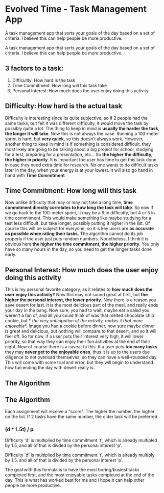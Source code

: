 # Evolved Time - Task Management App
A task management app that sorts your goals of the day based on a set of criteria. I believe this can help people be more productive.

A task management app that sorts your goals of the day based on a set of criteria. I believe this can help people be
more productive.

## **3 factors to a task**:

1. Difficultly: How hard is the task
2. Time Commitment: How long will this task take
3. Personal Interest: How much does the user enjoy doing this activity

## Difficulty: How hard is the actual task

Difficulty is interesting since its quite subjective, so if 2 people had the same tasks, but felt it was different
difficulty, it would move the task by possibly quite a lot. The thing to keep in mind is **usually the harder the task,
the longer it will take**. Now this is not always the case. Running a 100-meter sprint is hard, but **very quick**, so
this doesn't always work. However, another thing to keep in mind is if something is considered difficult, they most
likely are going to be talking about a big project for school, studying for a test, preparing for a presentation, etc...
So **the higher the difficulty, the higher in priority**. It is important the user has time to get this task done in
case they need extra time for research. No one wants to do difficult tasks later in the day, when your energy is at your
lowest. It will also go hand in hand with **Time Commitment**

## Time Commitment: How long will this task

Now unlike difficulty that may or may not take a long time, **time commitment directly correlates to how long the task
will take**. So now if we go back to the 100-meter sprint, it may be a 9 in difficulty, but 4 or 5 in time commitment.
This would make something like maybe studying for a test less difficult, but take longer, possibly putting it higher in
the list. Of course this will be subject for everyone, so it is key users are **as accurate as possible when rating
their tasks**. The algorithm cannot do its job properly if the user just puts random numbers. Nonetheless, I think it is
obvious here **the higher the time commitment, the higher priority**. You only have so many hours in the day, so you
need to get the longer tasks done early.

## Personal Interest: How much does the user enjoy doing this activity

This is my personal favorite category, as it relates to **how much does the user enjoy this activity?** Now this may not
sound great at first, but **the higher the personal interest, the lower priority**. Now there is a reason you save
desert for last. It is the most delicious part of the meal, and really ends your day in the bang. Now sure, you had to
wait, maybe eat a salad you weren't a fan of, and all you could think of was that melted chocolate chip cookie, but *
*the very anticipation of the activity, makes it that more enjoyable**. Image you had a cookie before dinner, now sure
maybe dinner is great and delicious, but nothing will compare to that desert, and so it will feel off. So for now, if a
user puts their interest very high, it will lower priority, so that way they can enjoy their fun activities at the end
of their night. Now of course there is a caveat to this. If a user puts **too many tasks**, they may **never get to the
enjoyable ones**, thus it is up to the users due diligence to not overload themselves, so they can have a well-rounded
day. This will come with some trial and error, but they will begin to understand how fun ending the day with desert
really is.

## The Algorithm
## The Algorithm

Each assignment will receive a "score". The higher the number, the higher on the list. If 2 tasks have the same number,
the older task will be preferred:

### (d * 1.5t) / p
Difficulty 'd' is multiplied by time commitment 't', which is already multipled by 1.5, and all of that is divded by the personal interest 'p'.

Difficulty 'd' is multiplied by time commitment 't', which is already multiply by 1.5, and all of that is divided by the
personal interest 'p'.

The goal with this formula is to have the most boring/busiest tasks completed first, and the most enjoyable tasks
completed at the end of the day. This is what has worked best for me and I hope it can help other people be more
productive.
